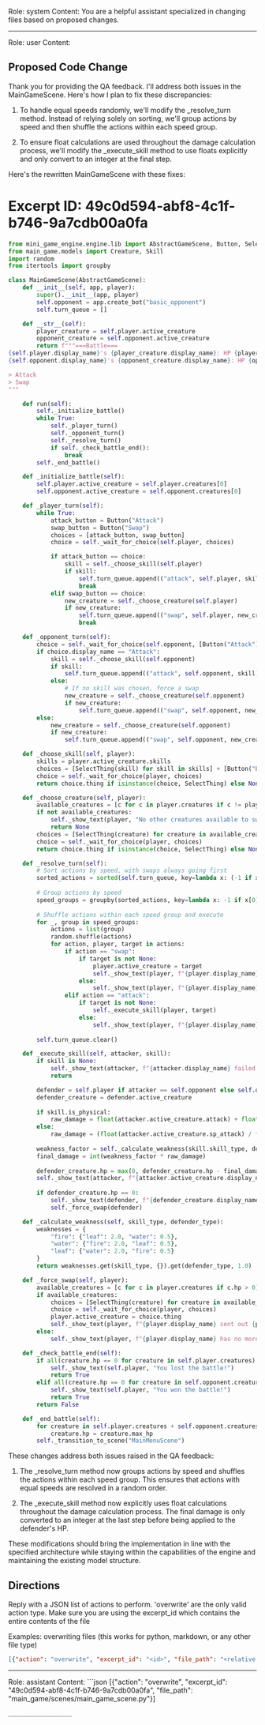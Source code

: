 Role: system
Content: You are a helpful assistant specialized in changing files based on proposed changes.
__________________
Role: user
Content: 
## Proposed Code Change
Thank you for providing the QA feedback. I'll address both issues in the MainGameScene. Here's how I plan to fix these discrepancies:

1. To handle equal speeds randomly, we'll modify the _resolve_turn method. Instead of relying solely on sorting, we'll group actions by speed and then shuffle the actions within each speed group.

2. To ensure float calculations are used throughout the damage calculation process, we'll modify the _execute_skill method to use floats explicitly and only convert to an integer at the final step.

Here's the rewritten MainGameScene with these fixes:

# Excerpt ID: 49c0d594-abf8-4c1f-b746-9a7cdb00a0fa
```python main_game/scenes/main_game_scene.py
from mini_game_engine.engine.lib import AbstractGameScene, Button, SelectThing
from main_game.models import Creature, Skill
import random
from itertools import groupby

class MainGameScene(AbstractGameScene):
    def __init__(self, app, player):
        super().__init__(app, player)
        self.opponent = app.create_bot("basic_opponent")
        self.turn_queue = []

    def __str__(self):
        player_creature = self.player.active_creature
        opponent_creature = self.opponent.active_creature
        return f"""===Battle===
{self.player.display_name}'s {player_creature.display_name}: HP {player_creature.hp}/{player_creature.max_hp}
{self.opponent.display_name}'s {opponent_creature.display_name}: HP {opponent_creature.hp}/{opponent_creature.max_hp}

> Attack
> Swap
"""

    def run(self):
        self._initialize_battle()
        while True:
            self._player_turn()
            self._opponent_turn()
            self._resolve_turn()
            if self._check_battle_end():
                break
        self._end_battle()

    def _initialize_battle(self):
        self.player.active_creature = self.player.creatures[0]
        self.opponent.active_creature = self.opponent.creatures[0]

    def _player_turn(self):
        while True:
            attack_button = Button("Attack")
            swap_button = Button("Swap")
            choices = [attack_button, swap_button]
            choice = self._wait_for_choice(self.player, choices)

            if attack_button == choice:
                skill = self._choose_skill(self.player)
                if skill:
                    self.turn_queue.append(("attack", self.player, skill))
                    break
            elif swap_button == choice:
                new_creature = self._choose_creature(self.player)
                if new_creature:
                    self.turn_queue.append(("swap", self.player, new_creature))
                    break

    def _opponent_turn(self):
        choice = self._wait_for_choice(self.opponent, [Button("Attack"), Button("Swap")])
        if choice.display_name == "Attack":
            skill = self._choose_skill(self.opponent)
            if skill:
                self.turn_queue.append(("attack", self.opponent, skill))
            else:
                # If no skill was chosen, force a swap
                new_creature = self._choose_creature(self.opponent)
                if new_creature:
                    self.turn_queue.append(("swap", self.opponent, new_creature))
        else:
            new_creature = self._choose_creature(self.opponent)
            if new_creature:
                self.turn_queue.append(("swap", self.opponent, new_creature))

    def _choose_skill(self, player):
        skills = player.active_creature.skills
        choices = [SelectThing(skill) for skill in skills] + [Button("Back")]
        choice = self._wait_for_choice(player, choices)
        return choice.thing if isinstance(choice, SelectThing) else None

    def _choose_creature(self, player):
        available_creatures = [c for c in player.creatures if c != player.active_creature and c.hp > 0]
        if not available_creatures:
            self._show_text(player, "No other creatures available to swap!")
            return None
        choices = [SelectThing(creature) for creature in available_creatures] + [Button("Back")]
        choice = self._wait_for_choice(player, choices)
        return choice.thing if isinstance(choice, SelectThing) else None

    def _resolve_turn(self):
        # Sort actions by speed, with swaps always going first
        sorted_actions = sorted(self.turn_queue, key=lambda x: (-1 if x[0] == "swap" else x[1].active_creature.speed), reverse=True)
        
        # Group actions by speed
        speed_groups = groupby(sorted_actions, key=lambda x: -1 if x[0] == "swap" else x[1].active_creature.speed)
        
        # Shuffle actions within each speed group and execute
        for _, group in speed_groups:
            actions = list(group)
            random.shuffle(actions)
            for action, player, target in actions:
                if action == "swap":
                    if target is not None:
                        player.active_creature = target
                        self._show_text(player, f"{player.display_name} swapped to {target.display_name}!")
                    else:
                        self._show_text(player, f"{player.display_name} failed to swap creatures.")
                elif action == "attack":
                    if target is not None:
                        self._execute_skill(player, target)
                    else:
                        self._show_text(player, f"{player.display_name} failed to execute a skill.")
        
        self.turn_queue.clear()

    def _execute_skill(self, attacker, skill):
        if skill is None:
            self._show_text(attacker, f"{attacker.display_name} failed to execute a skill.")
            return

        defender = self.player if attacker == self.opponent else self.opponent
        defender_creature = defender.active_creature
        
        if skill.is_physical:
            raw_damage = float(attacker.active_creature.attack) + float(skill.base_damage) - float(defender_creature.defense)
        else:
            raw_damage = (float(attacker.active_creature.sp_attack) / float(defender_creature.sp_defense)) * float(skill.base_damage)
        
        weakness_factor = self._calculate_weakness(skill.skill_type, defender_creature.creature_type)
        final_damage = int(weakness_factor * raw_damage)
        
        defender_creature.hp = max(0, defender_creature.hp - final_damage)
        self._show_text(attacker, f"{attacker.active_creature.display_name} used {skill.display_name} and dealt {final_damage} damage!")
        
        if defender_creature.hp == 0:
            self._show_text(defender, f"{defender_creature.display_name} was knocked out!")
            self._force_swap(defender)

    def _calculate_weakness(self, skill_type, defender_type):
        weaknesses = {
            "fire": {"leaf": 2.0, "water": 0.5},
            "water": {"fire": 2.0, "leaf": 0.5},
            "leaf": {"water": 2.0, "fire": 0.5}
        }
        return weaknesses.get(skill_type, {}).get(defender_type, 1.0)

    def _force_swap(self, player):
        available_creatures = [c for c in player.creatures if c.hp > 0]
        if available_creatures:
            choices = [SelectThing(creature) for creature in available_creatures]
            choice = self._wait_for_choice(player, choices)
            player.active_creature = choice.thing
            self._show_text(player, f"{player.display_name} sent out {player.active_creature.display_name}!")
        else:
            self._show_text(player, f"{player.display_name} has no more creatures able to battle!")

    def _check_battle_end(self):
        if all(creature.hp == 0 for creature in self.player.creatures):
            self._show_text(self.player, "You lost the battle!")
            return True
        elif all(creature.hp == 0 for creature in self.opponent.creatures):
            self._show_text(self.player, "You won the battle!")
            return True
        return False

    def _end_battle(self):
        for creature in self.player.creatures + self.opponent.creatures:
            creature.hp = creature.max_hp
        self._transition_to_scene("MainMenuScene")
```

These changes address both issues raised in the QA feedback:

1. The _resolve_turn method now groups actions by speed and shuffles the actions within each speed group. This ensures that actions with equal speeds are resolved in a random order.

2. The _execute_skill method now explicitly uses float calculations throughout the damage calculation process. The final damage is only converted to an integer at the last step before being applied to the defender's HP.

These modifications should bring the implementation in line with the specified architecture while staying within the capabilities of the engine and maintaining the existing model structure.

## Directions
Reply with a JSON list of actions to perform. 'overwrite' are the only valid action type. 
Make sure you are using the excerpt_id which contains the entire contents of the file

Examples:
overwriting files (this works for python, markdown, or any other file type)
```json output_example1
[{"action": "overwrite", "excerpt_id": "<id>", "file_path": "<relative file path>"}]
```

__________________
Role: assistant
Content: ```json
[{"action": "overwrite", "excerpt_id": "49c0d594-abf8-4c1f-b746-9a7cdb00a0fa", "file_path": "main_game/scenes/main_game_scene.py"}]
```
__________________
